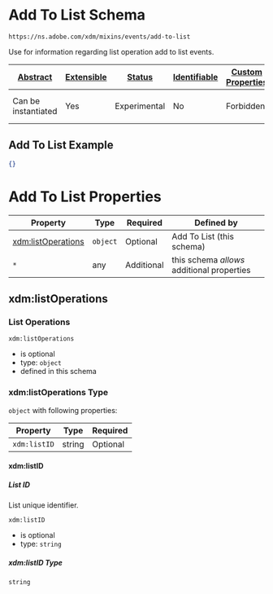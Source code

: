 
# Add To List Schema

```
https://ns.adobe.com/xdm/mixins/events/add-to-list
```

Use for information regarding list operation add to list events.

| [Abstract](../../../../abstract.md) | [Extensible](../../../../extensions.md) | [Status](../../../../status.md) | [Identifiable](../../../../id.md) | [Custom Properties](../../../../extensions.md) | [Additional Properties](../../../../extensions.md) | Defined In |
|-------------------------------------|-----------------------------------------|---------------------------------|-----------------------------------|------------------------------------------------|----------------------------------------------------|------------|
| Can be instantiated | Yes | Experimental | No | Forbidden | Permitted | [mixins/experience-event/events/add-to-list.schema.json](mixins/experience-event/events/add-to-list.schema.json) |

## Add To List Example
```json
{}
```

# Add To List Properties

| Property | Type | Required | Defined by |
|----------|------|----------|------------|
| [xdm:listOperations](#xdmlistoperations) | `object` | Optional | Add To List (this schema) |
| `*` | any | Additional | this schema *allows* additional properties |

## xdm:listOperations
### List Operations

`xdm:listOperations`
* is optional
* type: `object`
* defined in this schema

### xdm:listOperations Type


`object` with following properties:


| Property | Type | Required |
|----------|------|----------|
| `xdm:listID`| string | Optional |



#### xdm:listID
##### List ID

List unique identifier.

`xdm:listID`
* is optional
* type: `string`

##### xdm:listID Type


`string`










